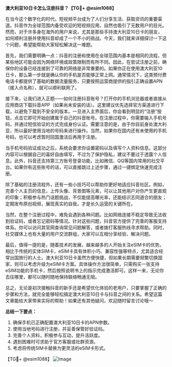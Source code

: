 **澳大利亚10日卡怎么注册抖音？【TG💪+ @esim1088】**

在当今这个数字化的时代，短视频平台成为了人们分享生活、获取资讯的重要渠道。抖音作为全球范围内备受欢迎的短视频应用，自然也吸引了无数用户的目光。然而，对于许多身在海外的用户来说，尤其是那些手持澳大利亚10日卡的朋友，如何顺利注册并使用抖音却成了一个不小的挑战。今天，我们就来详细探讨一下这个问题，希望能帮助大家轻松解决这一难题。

首先，我们需要明确一点：抖音的注册和使用在全球范围内基本是相同的流程，但某些地区可能会因为网络环境或政策限制而有所不同。因此，在尝试注册之前，确保你的设备已经连接到了可靠的网络是非常重要的。如果你正在使用澳大利亚10日卡，那么第一步就是确认你的手机是否能够正常上网。通常情况下，这类预付费电话卡都提供了基础的数据流量服务，只要按照运营商提供的指引正确设置APN（接入点名称），就可以顺利联网了。

接下来，让我们进入正题——如何注册抖音账号？打开你的手机浏览器或者直接从应用商店下载抖音APP（如果尚未安装的话）。这里建议优先选择官方渠道进行下载，以避免下载到不安全的版本。一旦进入主界面后，你会看到明显的“注册”按钮，点击它即可开始创建属于自己的抖音账号。在注册过程中，你需要输入手机号码，并通过短信验证的方式完成身份认证。需要注意的是，由于你目前身处澳大利亚，所以最好使用当地的号码来进行操作。当然，如果你在国内还有未使用的手机号码，也可以考虑暂时回国激活后再用于注册。

当手机号码验证成功之后，系统会要求你设置密码以及填写个人资料信息。这部分内容可以根据自己的喜好自由填写，不过为了保护隐私，建议不要过于透露个人信息。此外，抖音还支持第三方账号登录功能，比如微信、QQ等国内常用的社交平台。如果你有这些账号的话，可以直接跳过上述步骤，通过一键绑定快速完成注册。

除了基础的注册流程外，还有一些小技巧可以帮助你更好地适应抖音社区。例如，完善个人主页的信息，上传头像、背景图等元素，可以让其他用户对你产生更直观的印象；积极参与热门话题挑战，不仅能提高曝光率，还能结识志同道合的朋友；定期发布原创视频，展现真实的自我，才是长久运营的关键所在。

当然，在整个注册过程中，难免会遇到各种问题。比如网络连接不稳定导致无法收到验证码，或者忘记密码等情况。针对这些问题，抖音官方提供了完善的客服支持体系。你可以访问其官网查询常见问题解答，或者拨打客服热线寻求帮助。同时，社交媒体上也有大量的用户交流群组，大家可以互相分享经验、解决问题。

最后，值得一提的是，随着技术的发展，越来越多的人开始关注eSIM卡的优势。相比于传统的实体SIM卡，eSIM卡具有体积小巧、兼容性强等特点，尤其适合经常出国旅行的人士。澳大利亚10日卡虽然方便快捷，但如果长期需要频繁切换国家，则可以考虑升级为eSIM卡方案。具体操作方法很简单，只需购买一张支持eSIM功能的手机卡，然后按照说明书上的指示完成激活即可。这样一来，无论你去往哪里，都可以随时随地保持联络畅通无阻。

总之，无论是初次接触抖音的新手还是希望优化体验的老用户，只要掌握了正确的步骤和方法，就完全能够轻松搞定澳大利亚10日卡与抖音之间的关系。希望这篇文章能给大家带来实际的帮助！如果还有其他疑问，欢迎随时留言讨论哦～

**总结一下要点：**
1. 确保手机已正确配置澳大利亚10日卡的APN参数。
2. 使用当地号码进行注册，并妥善保管好验证码。
3. 完善个人资料，积极参与互动，提升活跃度。
4. 遇到困难时可求助于官方客服或社群资源。
5. 考虑将传统SIM卡替换为更灵活的eSIM卡形式。

【TG💪+ @esim1088】
![Image](https://i.postimg.cc/4NQfJmqS/Snipaste-2025-05-13-00-14-12.png)